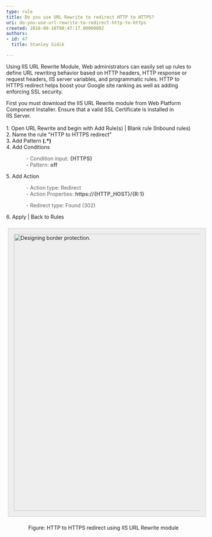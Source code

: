 ```yaml
---
type: rule
title: Do you use URL Rewrite to redirect HTTP to HTTPS?
uri: do-you-use-url-rewrite-to-redirect-http-to-https
created: 2016-08-16T08:47:17.0000000Z
authors:
- id: 47
  title: Stanley Sidik

---
```




<span class='intro'> Using IIS URL Rewrite Module, Web administrators can easily set up rules to define URL rewriting behavior based on HTTP headers, HTTP response or request headers, IIS server variables, and programmatic rules.​​​ HTTP to HTTPS redirect helps boost&#160;your Google site ranking as well as adding enforcing SSL&#160;security.<br> </span>

<div>​First you must download the IIS URL Rewrite module from Web Platform Component Installer. Ensure that a valid&#160;SSL Certificate is installed in IIS&#160;Server​.&#160;<br></div><div><br></div><div>1. Open URL Rewrite and begin with Add Rule(s) | Blank rule (Inbound rules)<br></div><div>2. Name the rule &quot;HTTP to HTTPS redirect&quot;<br></div><div>3. Add Pattern&#160;<strong>​(.*)</strong><br></div><div>​4. Add Conditions</div><blockquote style="margin-left&#58;40px;border&#58;none;"><div>​- Condition input&#58;&#160;<strong>​&#123;HTTPS&#125;</strong><br></div><div><strong>-&#160;</strong>Pattern&#58;&#160;<strong>off</strong></div></blockquote>​5.&#160;Add Action<div><blockquote style="margin-left&#58;40px;border&#58;none;"><div>- Action type&#58; Redirect<br></div><div>- Action Properties&#58;&#160;<strong>https&#58;//&#123;HTTP_HOST&#125;/&#123;R&#58;1&#125;</strong><br></div></blockquote></div><blockquote style="margin-left&#58;40px;border&#58;none;">- Redirect type&#58; Found (302)</blockquote>​6. Apply | Back to Rules<div><div><br></div><div></div><div><dt style="border&#58;none;"><img alt="Designing border protection." src="/SiteAssets/do-you-use-url-rewrite-to-redirect-http-to-https/IISURLRewrite.jpg" class="ms-rte-paste-setimagesize" style="margin&#58;5px;padding&#58;15px;border&#58;1px solid #cccccc;width&#58;750px;background&#58;#eeeeee;" />&#160;<br></dt><dd style="padding-left&#58;20px;border&#58;none;line-height&#58;16px;background-attachment&#58;initial;background-size&#58;initial;background-origin&#58;initial;background-clip&#58;initial;background-position&#58;initial;background-repeat&#58;no-repeat;">Figure&#58; HTTP to HTTPS redirect using IIS URL Rewrite module<br>​<br></dd></div></div><p><br></p>


